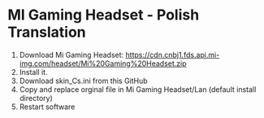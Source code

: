 # MI Gaming Headset - Polish Translation 
1. Download Mi Gaming Headset: https://cdn.cnbj1.fds.api.mi-img.com/headset/Mi%20Gaming%20Headset.zip
2. Install it.
3. Download skin_Cs.ini from this GitHub
4. Copy and replace orginal file in Mi Gaming Headset/Lan (default install directory)
5. Restart software
